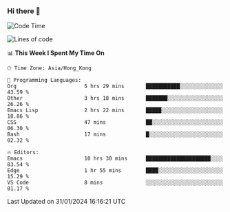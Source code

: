 ### Hi there 👋

<!--
**nicehiro/nicehiro** is a ✨ _special_ ✨ repository because its `README.md` (this file) appears on your GitHub profile.

Here are some ideas to get you started:

- 🔭 I’m currently working on ...
- 🌱 I’m currently learning ...
- 👯 I’m looking to collaborate on ...
- 🤔 I’m looking for help with ...
- 💬 Ask me about ...
- 📫 How to reach me: ...
- 😄 Pronouns: ...
- ⚡ Fun fact: ...
-->

<!--START_SECTION:waka-->
![Code Time](http://img.shields.io/badge/Code%20Time-209%20hrs%2033%20mins-blue)

![Lines of code](https://img.shields.io/badge/From%20Hello%20World%20I%27ve%20Written-2.6%20million%20lines%20of%20code-blue)

📊 **This Week I Spent My Time On** 

```text
🕑︎ Time Zone: Asia/Hong_Kong

💬 Programming Languages: 
Org                      5 hrs 29 mins       ███████████░░░░░░░░░░░░░░   43.59 % 
Other                    3 hrs 18 mins       ███████░░░░░░░░░░░░░░░░░░   26.26 % 
Emacs Lisp               2 hrs 22 mins       █████░░░░░░░░░░░░░░░░░░░░   18.86 % 
CSS                      47 mins             ██░░░░░░░░░░░░░░░░░░░░░░░   06.30 % 
Bash                     17 mins             █░░░░░░░░░░░░░░░░░░░░░░░░   02.32 % 

🔥 Editors: 
Emacs                    10 hrs 30 mins      █████████████████████░░░░   83.54 % 
Edge                     1 hr 55 mins        ████░░░░░░░░░░░░░░░░░░░░░   15.29 % 
VS Code                  8 mins              ░░░░░░░░░░░░░░░░░░░░░░░░░   01.17 % 
```


 Last Updated on 31/01/2024 16:16:21 UTC
<!--END_SECTION:waka-->
